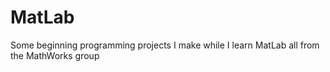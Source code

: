 # MatLab
Some beginning programming projects I make while I learn MatLab all from the MathWorks group
